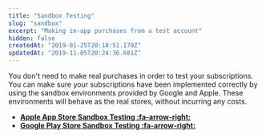 ```yaml
---
title: "Sandbox Testing"
slug: "sandbox"
excerpt: "Making in-app purchases from a test account"
hidden: false
createdAt: "2019-01-25T20:18:51.170Z"
updatedAt: "2019-11-05T20:24:36.681Z"
---
```

You don't need to make real purchases in order to test your subscriptions. You can make sure your subscriptions have been implemented correctly by using the sandbox environments provided by Google and Apple. These environments will behave as the real stores, without incurring any costs.

- **[Apple App Store Sandbox Testing :fa-arrow-right:](doc:apple-app-store)**
- **[Google Play Store Sandbox Testing :fa-arrow-right:](doc:google-play-store)**